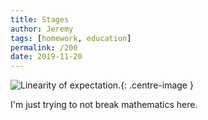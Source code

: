 ```yaml
---
title: Stages
author: Jeremy
tags: [homework, education]
permalink: /200
date: 2019-11-20
---
```


![Linearity of expectation.](https://res.cloudinary.com/dh3hm8pb7/image/upload/c_scale,q_auto:best/v1535842782/Handwaving/Published/Linearity.png){: .centre-image }

I'm just trying to not break mathematics here.
